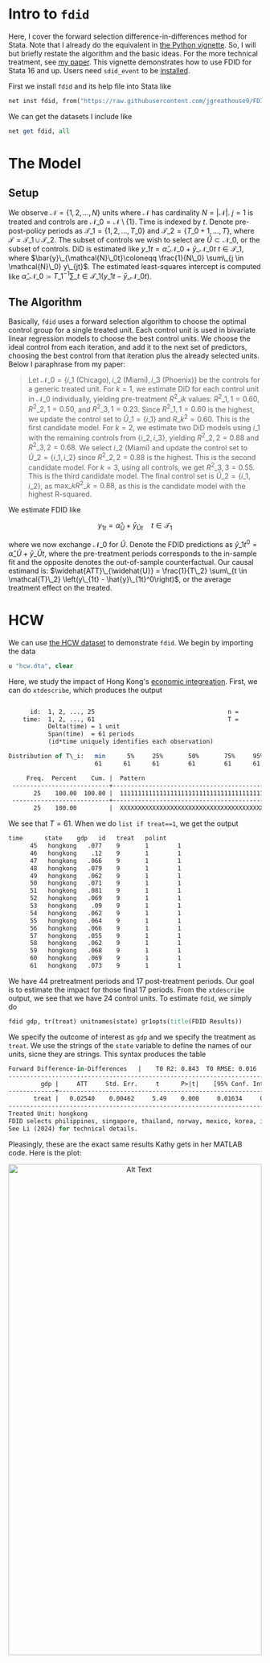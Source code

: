 # Intro to ```fdid```

Here, I cover the forward selection difference-in-differences method for Stata. Note that I already do the equivalent in [the Python vignette](https://github.com/jgreathouse9/FDIDTutorial/blob/main/Vignette.md). So, I will but briefly restate the algorithm and the basic ideas. For the more technical treatment, see [my paper](https://jgreathouse9.github.io/publications/FDIDSJ.pdf). This vignette demonstrates how to use FDID for Stata 16 and up. Users need ```sdid_event``` to be [installed](https://github.com/DiegoCiccia/sdid/tree/main/sdid_event#github).

First we install ```fdid``` and its help file into Stata like

```stata
net inst fdid, from("https://raw.githubusercontent.com/jgreathouse9/FDIDTutorial/main") replace
```
We can get the datasets I include like
```stata
net get fdid, all
```

# The Model

## Setup

We observe $\mathcal{N} = \{1, 2, \ldots, N\}$ units where $\mathcal N$ has cardinality $N = |\mathcal{N}|$. $j=1$ is treated and controls are $\mathcal{N}\_0 = \mathcal{N} \setminus \{1\}$. Time is indexed by $t$. Denote pre-post-policy periods as $\mathcal{T}\_1 = \{1, 2, \ldots, T\_0\}$ and $\mathcal{T}\_2 = \{T\_0+1, \ldots, T\}$, where $\mathcal{T}= \mathcal{T}\_1 \cup \mathcal{T}\_2$. The subset of controls we wish to select are $\widehat{U} \subset \mathcal{N}\_0$, or the subset of controls. DiD is estimated like $y\_{1t}=\hat\alpha\_{\mathcal{N}\_0}+ \bar{y}\_{\mathcal{N}\_0t} \: t \in \mathcal{T}\_1$, where $\bar{y}\_{\mathcal{N}\_0t}\coloneqq \frac{1}{N\_0} \sum\_{j \in \mathcal{N}\_0} y\_{jt}$. The estimated least-squares intercept is computed like $\hat\alpha\_{\mathcal{N}\_0} \coloneqq T\_{1}^{-1}\sum\_{t \in \mathcal{T}\_{1}}\left(y\_{1t}-\bar{y}\_{\mathcal{N}\_0t}\right)$.

## The Algorithm 

Basically, ```fdid``` uses a forward selection algorithm to choose the optimal control group for a single treated unit. Each control unit is used in bivariate linear regression models to choose the best control units. We choose the ideal control from each iteration, and add it to the next set of predictors, choosing the best control from that iteration plus the already selected units. Below I paraphrase from my paper:

> Let $\mathcal{N}\_0 = \{i\_1 \text{ (Chicago)}, i\_2 \text{ (Miami)}, i\_3 \text{ (Phoenix)}\}$ be the controls for a generic treated unit. For $k=1$, we estimate DiD for each control unit in $\mathcal{N}\_0$ individually, yielding pre-treatment $R^2\_{ik}$ values: $R^2\_{1,1} = 0.60$, $R^2\_{2,1} = 0.50$, and $R^2\_{3,1} = 0.23$. Since $R^2\_{1,1} = 0.60$ is the highest, we update the control set to $\widehat{U}\_1 = \{i\_1\}$ and $R\_k^{2}=0.60$. This is the first candidate model. For $k=2$, we estimate two DiD models using $i\_1$ with the remaining controls from $\{i\_2, i\_3\}$, yielding $R^2\_{2,2} = 0.88$ and $R^2\_{3,2} = 0.68$. We select $i\_2$ (Miami) and update the control set to $\widehat{U}\_2 = \{i\_1, i\_2\}$ since $R^2\_{2,2} = 0.88$ is the highest. This is the second candidate model. For $k=3$, using all controls, we get $R^2\_{3,3} = 0.55$. This is the third candidate model. The final control set is $\widehat{U}\_2 = \{i\_1, i\_2\}$, as $\text{max}\_k R^2\_k = 0.88$, as this is the candidate model with the highest R-squared.


We estimate FDID like

```math
\begin{equation}
y_{1t}=\hat\alpha_{\widehat{U}}+ \bar{y}_{\widehat{U}t} \quad t \in \mathcal{T}_1
\end{equation}
```

where we now exchange $\mathcal{N}\_0$ for $\widehat{U}$. Denote the FDID predictions as $\hat{y}\_{1t}^{0}=\hat\alpha\_{\widehat{U}}+ \bar{y}\_{\widehat{U}t}$, where the pre-treatment periods corresponds to the in-sample fit and the opposite denotes the out-of-sample counterfactual. Our causal estimand is: $\widehat{ATT}\_{\widehat{U}} = \frac{1}{T\_2} \sum\_{t \in \mathcal{T}\_2} \left(y\_{1t} - \hat{y}\_{1t}^0\right)$, or the average treatment effect on the treated. 

# HCW

We can use [the HCW dataset](https://doi.org/10.1002/jae.1230) to demonstrate ```fdid```. We begin by importing the data

```stata
u "hcw.dta", clear
```

Here, we study the impact of Hong Kong's [economic integreation](https://www.henleyglobal.com/residence-investment/hong-kong/cepa-hong-kong-china). First, we can do ```xtdescribe```, which produces the output

```stata

      id:  1, 2, ..., 25                                     n =         25
    time:  1, 2, ..., 61                                     T =         61
           Delta(time) = 1 unit
           Span(time)  = 61 periods
           (id*time uniquely identifies each observation)

Distribution of T\_i:   min      5%     25%       50%       75%     95%     max
                        61      61      61        61        61      61      61

     Freq.  Percent    Cum. |  Pattern
 ---------------------------+---------------------------------------------------------------
       25    100.00  100.00 |  1111111111111111111111111111111111111111111111111111111111111
 ---------------------------+---------------------------------------------------------------
       25    100.00         |  XXXXXXXXXXXXXXXXXXXXXXXXXXXXXXXXXXXXXXXXXXXXXXXXXXXXXXXXXXXXX
```

We see that $T=61$. When we do ```list if treat==1```, we get the output

```stata
time      state    gdp   id   treat   polint  
      45   hongkong   .077    9       1        1  
      46   hongkong    .12    9       1        1  
      47   hongkong   .066    9       1        1  
      48   hongkong   .079    9       1        1  
      49   hongkong   .062    9       1        1  
      50   hongkong   .071    9       1        1  
      51   hongkong   .081    9       1        1  
      52   hongkong   .069    9       1        1  
      53   hongkong    .09    9       1        1  
      54   hongkong   .062    9       1        1  
      55   hongkong   .064    9       1        1  
      56   hongkong   .066    9       1        1  
      57   hongkong   .055    9       1        1  
      58   hongkong   .062    9       1        1  
      59   hongkong   .068    9       1        1  
      60   hongkong   .069    9       1        1  
      61   hongkong   .073    9       1        1  
```

We have 44 pretreatment periods and 17 post-treatment periods. Our goal is to estimate the impact for those final 17 periods. From the ```xtdescribe``` output, we see that we have 24 control units. To estimate ```fdid```, we simply do
```stata
fdid gdp, tr(treat) unitnames(state) gr1opts(title(FDID Results))

```
We specify the outcome of interest as ```gdp``` and we specify the treatment as ```treat```. We use the strings of the ```state``` variable to define the names of our units, sicne they are strings. This syntax produces the table
```stata
Forward Difference-in-Differences   |    T0 R2: 0.843  T0 RMSE: 0.016
-----------------------------------------------------------------------------
         gdp |     ATT     Std. Err.     t      P>|t|    [95% Conf. Interval]
-------------+---------------------------------------------------------------
       treat |   0.02540    0.00462     5.49    0.000     0.01634     0.03447
-----------------------------------------------------------------------------
Treated Unit: hongkong
FDID selects philippines, singapore, thailand, norway, mexico, korea, indonesia, newzealand, malaysia, as the optimal donors.
See Li (2024) for technical details.
```

Pleasingly, these are the exact same results Kathy gets in her MATLAB code. Here is the plot:
<p align="center">
  <img src="fithongkong.png" alt="Alt Text" width="100%" height="50%">
</p>

If we wish to see the returned results, we can do
```stata

ereturn list

macros:
                  e(U) : "philippines, singapore, thailand, norway, mexico, korea, indonesia, newzealand, malaysia,"
         e(properties) : "b V"
             e(depvar) : "gdp"

matrices:
                  e(b) :  1 x 1
                  e(V) :  1 x 1
             e(series) :  61 x 9
            e(setting) :  1 x 6
            e(results) :  2 x 7
             e(dyneff) :  61 x 6

```
The ```e(series)``` is a matrix containing the observed and counterfactual values, event time, individual treatment effects. Naturally, the other statistics pertain to the total number of controls, the number of controls selected, as well as inferential statistics. 

```stata

mat l e(results)

e(results)[2,7]
            ATT       PATT         SE          t         LB         UB         R2
FDID  .02540494  53.843074  .00462405  5.4940862  .01634196  .03446791   .8427835
 DID  .03172116    77.6203  .00298081  10.641796  .02556907  .03787324      .5046
```
Here DID uses the robust standard error as estimated by ```xtdidregress```. We can clearly see that the pre-intervention $R^2$ for the selected control group of FDID is much higher than the DID method, suggesting that the parallel trends assumption for Forward DID holds compared to when we use all controls, as DID does.

# Proposition 99

Next, I'd like to replicate one of the more classic papers in synthetic control methods, the case of Proposition 99 for California. Prop 99 was an anti-tobacco campaign that sought to reduce the rate of smoking in the population via education, awareness, and taxation. To run this, we do

```stata

clear *
cls
u "smoking.dta", clear
```
When we do ```xtdescribe```, we get

```stata
      id:  1, 2, ..., 39                                     n =         39
    year:  1970, 1971, ..., 2000                             T =         31
           Delta(year) = 1 year
           Span(year)  = 31 periods
           (id*year uniquely identifies each observation)

Distribution of T\_i:   min      5%     25%       50%       75%     95%     max
                        31      31      31        31        31      31      31

     Freq.  Percent    Cum. |  Pattern
 ---------------------------+---------------------------------
       39    100.00  100.00 |  1111111111111111111111111111111
 ---------------------------+---------------------------------
       39    100.00         |  XXXXXXXXXXXXXXXXXXXXXXXXXXXXXXX

```

We can see we have 38 controls. ```list if treat==1``` returns the output

```stata
         state   year   cigsale   lnincome   beer   age15~24   retprice   treated   id  
    California   1989      82.4   10.14231   23.7   .1535246      126.4         1    3  
    California   1990      77.8   10.14162   23.8    .149523      163.8         1    3  
    California   1991      68.7   10.11071   22.3          .      186.8         1    3  
    California   1992      67.5   10.11494   21.3          .      201.9         1    3  
    California   1993      63.4    10.0985   20.8          .      205.1         1    3  
    California   1994      58.6   10.09951   20.1          .      190.3         1    3  
    California   1995      56.4   10.15592   19.7          .      195.1         1    3  
    California   1996      54.5   10.17864   19.1          .      197.9         1    3  
    California   1997      53.8   10.17519   19.5          .      200.3         1    3  
    California   1998      52.3          .      .          .      207.8         1    3  
    California   1999      47.2          .      .          .      224.9         1    3  
    California   2000      41.6          .      .          .      351.2         1    3  

```
We can see that treatment begins in 1989, continuing until the end of the study period. We estimate the effect like

```stata
fdid cigsale, tr(treated) unitnames(state)
```
which returns the table
```stata
Forward Difference-in-Differences          T0 R2:     0.988     T0 RMSE:     1.282

-----------------------------------------------------------------------------------------
     cigsale |     ATT       Std. Err.      t       P>|t|    [95% Conf. Interval]
-------------+---------------------------------------------------------------------------
     treated | -13.64671     0.46016      29.66     0.000    -14.54861  -12.74481
-----------------------------------------------------------------------------------------
Treated Unit: California
FDID selects Montana, Colorado, Nevada, Connecticut, as the optimal donors.
See Li (2024) for technical details.
```

With these results, we may produce the plot

```stata

svmat e(series), names(col)

tsset year

lab var cigsale3 "California"

lab var cf3 "FDID"
lab var cfdd3 "DID"

lab var ymeandid "DID Control Mean"
lab var ymeanfdid "FDID Control Mean"
lab var year "Year"
twoway (tsline cigsale3) ///
(tsline cfdd3, lcolor(black) lwidth(thick) lpattern(dash)) ///
(tsline ymeandid, lcolor(black) lwidth(thick) lpattern(solid)), ///
scheme(sj) name(did, replace) ///
yti(Cigarette Consumption per Capita) tli(1989) legend(ring(0) pos(7) col(1) size(large)) ///
ti(Uses all controls)

twoway (tsline cigsale3) ///
(tsline cf3,lcolor(gs6) lwidth(thick) lpattern(longdash)) ///
(tsline ymeanfdid, lcolor(gs6) lwidth(thick) lpattern(solid)), ///
scheme(sj) name(fdid, replace) tli(1989) legend(ring(0) pos(7) col(1) size(large)) ///
ti(Uses 4 controls)


graph combine did fdid, xsize(8)

```

<p align="center">
  <img src="FDIDP99Update.png" alt="Alt Text"  width="100%" height="50%">
</p>

The R-squared of DID here is 0.604, versus FDID's R-squared of 0.988. This naturally has real implications for the analysis' findings. Because the fit for DID in the pre-intervention period is so poor (as a result of non-parallel trends holding across all control units), the DID method badly overestimates the causal effect, returning an ATT of -27.349.

FDID's control group seems much more parallel to the pre-treatment trend of California. Its pre-intervention R-squared is higher than DID, meaning that the parallel trends assumption is much more likely to hold for FDID in this instance relative to DID. The effect sizes also differ, with FDID returning an ATT of -13.647.

To put this another way, the ATT of FDID is basically half of the DID estimate due to parallel trends bias from the original DID method. This is a colossal reduction of effect. Also of interest is that FDID selects 4 control states which happen to be the exact same states as the original synthetic control method selected. On top of this, we can also see that FDID gets these results without needing to use retail price of cigarettes, age, income, taxation, and outcome lags to attain what is essentially the same results of other synthetic control methods ([which tend to vary](https://rpubs.com/dwrich27/941298) between -13 and -19, depending on which [flavor](https://doi.org/10.48550/arXiv.2203.11576) of SCM we use).

Of course, FDID assumes that a uniformly weighted average is the ideal way to model the counterfactual, but the point here is that we can get very similar results to the findings of the original model using a relatively simpler estimator which also happens to be qualitatively similar. An added benefit of DID is that inference is more straightforward compared to synthetic controls. In the staggered adoption case, we simply estimate one ATT per treated unit (using the never treated units as controls) and average the effect sizes together. Okay, so that's it for the vignette. No doubt people will have questions, suggestions, ideas, or errors to report, concerns, so you may contact me as ususal.

# Contact
- Jared Greathouse: <jgreathouse3@student.gsu.edu> (see [my website](https://jgreathouse9.github.io/))
